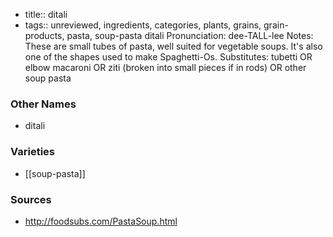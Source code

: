 - title:: ditali
- tags:: unreviewed, ingredients, categories, plants, grains, grain-products, pasta, soup-pasta
ditali Pronunciation: dee-TALL-lee Notes: These are small tubes of pasta, well suited for vegetable soups. It's also one of the shapes used to make Spaghetti-Os. Substitutes: tubetti OR elbow macaroni OR ziti (broken into small pieces if in rods) OR other soup pasta

### Other Names

* ditali

### Varieties

* [[soup-pasta]]

### Sources
* http://foodsubs.com/PastaSoup.html
